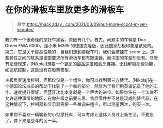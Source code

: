 # 在你的滑板车里放更多的滑板车

> 原文:[https://hack aday . com/2021/03/09/put-more-scoot-in-yer-scooter/](https://hackaday.com/2021/03/09/put-more-scoot-in-yer-scooter/)

我们有一个很奇怪的摩托车黑客，原因有几个。首先，问题中的车辆是 Doc Green EWA 6000，是小米 M365 的德国克隆版，因此国家刻板印象是该死的。第二，它是关于提高性能的，当我们想到踏板车时，我们会被挂在 *scoot* 上。这些特性之间的联系是德国要求所有滑板车都有限速器，而中国的车型却没有。尽管有法律规定，[Nikolaj]想要一个[更高的最高速度和蓝牙](https://ampedcycling.com/e-scooter-hacks-remove-the-speed-limiter/)连接。无线解锁高级功能，如巡航控制，这是没有在股票模型。

主板负责速度控制，但那仅仅是一个组件，你可以找到第三方替代。[Nikolaj]在一个德国论坛成员的帮助下找到了一个新的部分，然后为了我们用英语记录了他的工作。速度提升很好，但蓝牙功能本身就是一个巨大的进步。如果你住在一个法律不允许这种事情的地区，在你升级之前要三思。售后零件并不总是现成的替代品，在这种情况下，控制器和显示器需要一些微调来适应，所以测量两次，购买一次。

如果你不喜欢一辆崭新的小型摩托车，可以考虑让退休人员过上新生活，不要忘了，停下来是战斗的另一半。